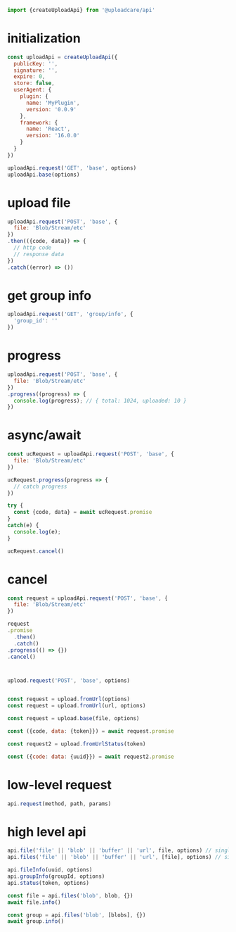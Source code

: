 ```javascript
import {createUploadApi} from '@uploadcare/api'
```

# initialization

```javascript
const uploadApi = createUploadApi({
  publicKey: '',
  signature: '',
  expire: 0,
  store: false,
  userAgent: {
    plugin: {
      name: 'MyPlugin',
      version: '0.0.9'
    },
    framework: {
      name: 'React',
      version: '16.0.0'
    }
  }
})

uploadApi.request('GET', 'base', options)
uploadApi.base(options)
```

# upload file

```javascript
uploadApi.request('POST', 'base', {
  file: 'Blob/Stream/etc'
})
.then(({code, data}) => {
  // http code
  // response data
})
.catch((error) => ())
```

# get group info

```javascript
uploadApi.request('GET', 'group/info', {
  'group_id': ''
})
```

# progress

```javascript
uploadApi.request('POST', 'base', {
  file: 'Blob/Stream/etc'
})
.progress((progress) => {
  console.log(progress); // { total: 1024, uploaded: 10 }
})
```

# async/await

```javascript
const ucRequest = uploadApi.request('POST', 'base', {
  file: 'Blob/Stream/etc'
})

ucRequest.progress(progress => {
  // catch progress
})

try {
  const {code, data} = await ucRequest.promise
}
catch(e) {
  console.log(e);
}

ucRequest.cancel()
```

# cancel

```javascript
const request = uploadApi.request('POST', 'base', {
  file: 'Blob/Stream/etc'
})

request
.promise
  .then()
  .catch()
.progress(() => {})
.cancel()
```

#

```javascript
upload.request('POST', 'base', options)


const request = upload.fromUrl(options)
const request = upload.fromUrl(url, options)

const request = upload.base(file, options)

const ({code, data: {token}}) = await request.promise

const request2 = upload.fromUrlStatus(token)

const ({code: data: {uuid}}) = await request2.promise
```

# low-level request

```javascript
api.request(method, path, params)
```

# high level api

```javascript
api.file('file' || 'blob' || 'buffer' || 'url', file, options) // single
api.files('file' || 'blob' || 'buffer' || 'url', [file], options) // single

api.fileInfo(uuid, options)
api.groupInfo(groupId, options)
api.status(token, options)
```

```javascript
const file = api.files('blob', blob, {})
await file.info()

const group = api.files('blob', [blobs], {})
await group.info()


```

